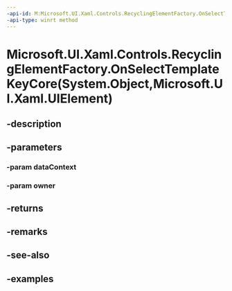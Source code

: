 ```yaml
---
-api-id: M:Microsoft.UI.Xaml.Controls.RecyclingElementFactory.OnSelectTemplateKeyCore(System.Object,Microsoft.UI.Xaml.UIElement)
-api-type: winrt method
---
```


# Microsoft.UI.Xaml.Controls.RecyclingElementFactory.OnSelectTemplateKeyCore(System.Object,Microsoft.UI.Xaml.UIElement)

<!--
protected virtual string OnSelectTemplateKeyCore (object dataContext, Microsoft.UI.Xaml.UIElement owner);
-->


## -description

## -parameters

### -param dataContext

### -param owner

## -returns

## -remarks

## -see-also

## -examples


